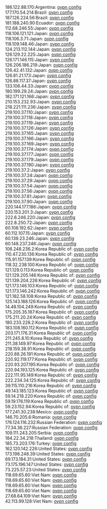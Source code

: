 186.122.88.170:Argentina: [ovpn config](vpn/186_122_88_170.ovpn)  
177.170.54.214:Brazil: [ovpn config](vpn/177_170_54_214.ovpn)  
187.126.224.56:Brazil: [ovpn config](vpn/187_126_224_56.ovpn)  
181.188.240.90:Ecuador: [ovpn config](vpn/181_188_240_90.ovpn)  
112.68.246.55:Japan: [ovpn config](vpn/112_68_246_55.ovpn)  
118.106.121.121:Japan: [ovpn config](vpn/118_106_121_121.ovpn)  
118.106.3.71:Japan: [ovpn config](vpn/118_106_3_71.ovpn)  
118.109.148.46:Japan: [ovpn config](vpn/118_109_148_46.ovpn)  
124.213.112.144:Japan: [ovpn config](vpn/124_213_112_144.ovpn)  
126.129.22.225:Japan: [ovpn config](vpn/126_129_22_225.ovpn)  
126.171.146.115:Japan: [ovpn config](vpn/126_171_146_115.ovpn)  
126.206.186.219:Japan: [ovpn config](vpn/126_206_186_219.ovpn)  
126.42.41.132:Japan: [ovpn config](vpn/126_42_41_132.ovpn)  
126.81.21.173:Japan: [ovpn config](vpn/126_81_21_173.ovpn)  
126.88.117.37:Japan: [ovpn config](vpn/126_88_117_37.ovpn)  
133.106.44.33:Japan: [ovpn config](vpn/133_106_44_33.ovpn)  
180.199.29.24:Japan: [ovpn config](vpn/180_199_29_24.ovpn)  
182.171.121.166:Japan: [ovpn config](vpn/182_171_121_166.ovpn)  
210.153.232.93:Japan: [ovpn config](vpn/210_153_232_93.ovpn)  
218.221.111.236:Japan: [ovpn config](vpn/218_221_111_236.ovpn)  
219.100.37.110:Japan: [ovpn config](vpn/219_100_37_110.ovpn)  
219.100.37.118:Japan: [ovpn config](vpn/219_100_37_118.ovpn)  
219.100.37.119:Japan: [ovpn config](vpn/219_100_37_119.ovpn)  
219.100.37.126:Japan: [ovpn config](vpn/219_100_37_126.ovpn)  
219.100.37.165:Japan: [ovpn config](vpn/219_100_37_165.ovpn)  
219.100.37.166:Japan: [ovpn config](vpn/219_100_37_166.ovpn)  
219.100.37.169:Japan: [ovpn config](vpn/219_100_37_169.ovpn)  
219.100.37.174:Japan: [ovpn config](vpn/219_100_37_174.ovpn)  
219.100.37.177:Japan: [ovpn config](vpn/219_100_37_177.ovpn)  
219.100.37.179:Japan: [ovpn config](vpn/219_100_37_179.ovpn)  
219.100.37.190:Japan: [ovpn config](vpn/219_100_37_190.ovpn)  
219.100.37.2:Japan: [ovpn config](vpn/219_100_37_2.ovpn)  
219.100.37.24:Japan: [ovpn config](vpn/219_100_37_24.ovpn)  
219.100.37.29:Japan: [ovpn config](vpn/219_100_37_29.ovpn)  
219.100.37.54:Japan: [ovpn config](vpn/219_100_37_54.ovpn)  
219.100.37.56:Japan: [ovpn config](vpn/219_100_37_56.ovpn)  
219.100.37.81:Japan: [ovpn config](vpn/219_100_37_81.ovpn)  
219.100.37.90:Japan: [ovpn config](vpn/219_100_37_90.ovpn)  
220.144.177.186:Japan: [ovpn config](vpn/220_144_177_186.ovpn)  
220.153.201.3:Japan: [ovpn config](vpn/220_153_201_3.ovpn)  
222.6.246.220:Japan: [ovpn config](vpn/222_6_246_220.ovpn)  
222.8.250.72:Japan: [ovpn config](vpn/222_8_250_72.ovpn)  
60.108.192.62:Japan: [ovpn config](vpn/60_108_192_62.ovpn)  
60.112.107.15:Japan: [ovpn config](vpn/60_112_107_15.ovpn)  
60.139.23.246:Japan: [ovpn config](vpn/60_139_23_246.ovpn)  
60.148.237.246:Japan: [ovpn config](vpn/60_148_237_246.ovpn)  
106.248.236.2:Korea Republic of: [ovpn config](vpn/106_248_236_2.ovpn)  
110.47.230.136:Korea Republic of: [ovpn config](vpn/110_47_230_136.ovpn)  
115.91.157.139:Korea Republic of: [ovpn config](vpn/115_91_157_139.ovpn)  
118.32.238.100:Korea Republic of: [ovpn config](vpn/118_32_238_100.ovpn)  
121.129.0.113:Korea Republic of: [ovpn config](vpn/121_129_0_113.ovpn)  
121.129.205.146:Korea Republic of: [ovpn config](vpn/121_129_205_146.ovpn)  
121.139.204.226:Korea Republic of: [ovpn config](vpn/121_139_204_226.ovpn)  
121.173.146.103:Korea Republic of: [ovpn config](vpn/121_173_146_103.ovpn)  
121.173.146.242:Korea Republic of: [ovpn config](vpn/121_173_146_242.ovpn)  
121.182.58.108:Korea Republic of: [ovpn config](vpn/121_182_58_108.ovpn)  
125.143.188.126:Korea Republic of: [ovpn config](vpn/125_143_188_126.ovpn)  
14.48.104.249:Korea Republic of: [ovpn config](vpn/14_48_104_249.ovpn)  
175.205.35.187:Korea Republic of: [ovpn config](vpn/175_205_35_187.ovpn)  
175.211.20.24:Korea Republic of: [ovpn config](vpn/175_211_20_24.ovpn)  
180.233.228.2:Korea Republic of: [ovpn config](vpn/180_233_228_2.ovpn)  
183.108.160.112:Korea Republic of: [ovpn config](vpn/183_108_160_112.ovpn)  
203.171.176.31:Korea Republic of: [ovpn config](vpn/203_171_176_31.ovpn)  
211.245.8.10:Korea Republic of: [ovpn config](vpn/211_245_8_10.ovpn)  
211.38.149.97:Korea Republic of: [ovpn config](vpn/211_38_149_97.ovpn)  
218.159.38.91:Korea Republic of: [ovpn config](vpn/218_159_38_91.ovpn)  
220.88.26.191:Korea Republic of: [ovpn config](vpn/220_88_26_191.ovpn)  
220.92.119.177:Korea Republic of: [ovpn config](vpn/220_92_119_177.ovpn)  
220.93.207.195:Korea Republic of: [ovpn config](vpn/220_93_207_195.ovpn)  
220.94.193.125:Korea Republic of: [ovpn config](vpn/220_94_193_125.ovpn)  
222.111.95.149:Korea Republic of: [ovpn config](vpn/222_111_95_149.ovpn)  
222.234.34.125:Korea Republic of: [ovpn config](vpn/222_234_34_125.ovpn)  
39.115.110.216:Korea Republic of: [ovpn config](vpn/39_115_110_216.ovpn)  
49.143.185.123:Korea Republic of: [ovpn config](vpn/49_143_185_123.ovpn)  
59.14.218.220:Korea Republic of: [ovpn config](vpn/59_14_218_220.ovpn)  
59.19.176.119:Korea Republic of: [ovpn config](vpn/59_19_176_119.ovpn)  
59.23.152.94:Korea Republic of: [ovpn config](vpn/59_23_152_94.ovpn)  
177.241.30.238:Mexico: [ovpn config](vpn/177_241_30_238.ovpn)  
146.70.205.6:Romania: [ovpn config](vpn/146_70_205_6.ovpn)  
176.124.116.232:Russian Federation: [ovpn config](vpn/176_124_116_232.ovpn)  
77.34.36.227:Russian Federation: [ovpn config](vpn/77_34_36_227.ovpn)  
109.111.243.205:Serbia: [ovpn config](vpn/109_111_243_205.ovpn)  
184.22.34.218:Thailand: [ovpn config](vpn/184_22_34_218.ovpn)  
185.73.203.176:Turkey: [ovpn config](vpn/185_73_203_176.ovpn)  
162.120.142.226:United States: [ovpn config](vpn/162_120_142_226.ovpn)  
173.198.248.39:United States: [ovpn config](vpn/173_198_248_39.ovpn)  
69.173.184.31:United States: [ovpn config](vpn/69_173_184_31.ovpn)  
73.175.196.147:United States: [ovpn config](vpn/73_175_196_147.ovpn)  
73.225.57.23:United States: [ovpn config](vpn/73_225_57_23.ovpn)  
118.69.65.60:Viet Nam: [ovpn config](vpn/118_69_65_60.ovpn)  
118.69.65.60:Viet Nam: [ovpn config](vpn/118_69_65_60.ovpn)  
118.69.65.60:Viet Nam: [ovpn config](vpn/118_69_65_60.ovpn)  
118.69.65.60:Viet Nam: [ovpn config](vpn/118_69_65_60.ovpn)  
27.68.64.109:Viet Nam: [ovpn config](vpn/27_68_64_109.ovpn)  
42.113.99.128:Viet Nam: [ovpn config](vpn/42_113_99_128.ovpn)  
